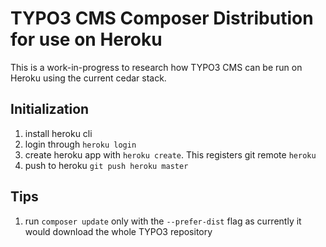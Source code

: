 # TYPO3 CMS Composer Distribution for use on Heroku

This is a work-in-progress to research how TYPO3 CMS
can be run on Heroku using the current cedar stack.

## Initialization

1. install heroku cli
2. login through ``heroku login``
3. create heroku app with ``heroku create``. This registers git remote ``heroku``
4. push to heroku ``git push heroku master``

## Tips

1. run ``composer update`` only with the ``--prefer-dist`` flag as currently 
   it would download the whole TYPO3 repository
